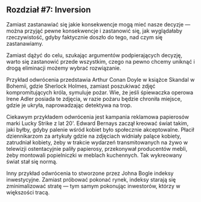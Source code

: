 ## Rozdział #7: Inversion

Zamiast zastanawiać się jakie konsekwencje mogą mieć nasze decyzje — można przyjąć pewne konsekwencje i zastanowić się,
jak wyglądałaby rzeczywistość, gdyby faktycznie doszło do tego, nad czym się zastanawiamy.

Zamiast dążyć do celu, szukając argumentów podpierających decyzję, warto się zastanowić przede wszystkim, czego na pewno
chcemy uniknąć i drogą eliminacji możemy wybrać rozwiązanie.

Przykład odwrócenia przedstawia Arthur Conan Doyle w książce Skandal w Bohemii, gdzie Sherlock Holmes, zamiast
poszukiwać zdjęć kompromitujących króla, symuluje pożar. Wie, że jeśli śpiewaczka operowa Irene Adler posiada te
zdjęcia, w razie pożaru będzie chroniła miejsce, gdzie je ukryła, naprowadzając detektywa na trop.

Ciekawym przykładem odwrócenia jest kampania reklamowa papierosów marki Lucky Strike z lat 20'. Edward Bernays zaczął
kreować świat takim, jaki byłby, gdyby palenie wśród kobiet było społecznie akceptowalne. Płacił dziennikarzom za
artykuły gdzie na zdjęciach widniały palące kobiety, zatrudniał kobiety, żeby w trakcie wydarzeń transmitowanych na żywo
w telewizji ostentacyjnie paliły papierosy, przekonywał producentów mebli, żeby montowali popielniczki w meblach
kuchennych. Tak wykreowany świat stał się normą.

Inny przykład odwrócenia to stworzone przez Johna Bogle indeksy inwestycyjne. Zamiast próbować pokonać rynek, indeksy
starają się zminimalizować stratę — tym samym pokonując inwestorów, którzy w większości tracą.
